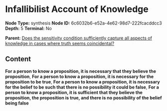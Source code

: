 # Infallibilist Account of Knowledge

**Node Type:** synthesis
**Node ID:** 6c6032b6-e52a-4e62-98d7-222fcacddcc3
**Depth:** 5
**Terminal:** No

**Parent:** [Does the sensitivity condition sufficiently capture all aspects of knowledge in cases where truth seems coincidental?](does-the-sensitivity-condition-sufficiently-capture-all-aspects-of-knowledge-in-cases-where-truth-seems-coincidental-antithesis-59f394f7-3792-475a-9ece-af36c5b6ca79.md)

## Content

**For a person to know a proposition, it is necessary that they believe the proposition**, **For a person to know a proposition, it is necessary for the proposition to be true**, **For a person to know a proposition, it is necessary for the belief to be such that there is no possibility it could be false**, **For a person to know a proposition, it is sufficient that they believe the proposition, the proposition is true, and there is no possibility of the belief being false**
